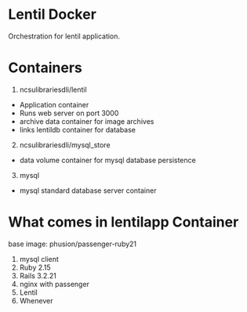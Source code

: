 Lentil Docker
=============
Orchestration for lentil application.

Containers
==========
1. ncsulibrariesdli/lentil
  - Application container
  - Runs web server on port 3000
  - archive data container for image archives
  - links lentildb container for database
2. ncsulibrariesdli/mysql_store
  - data volume container for mysql database persistence
3. mysql
  - mysql standard database server container

What comes in lentilapp Container
=================================
base image: phusion/passenger-ruby21

1. mysql client
2. Ruby 2.15
3. Rails 3.2.21
4. nginx with passenger
5. Lentil
6. Whenever
